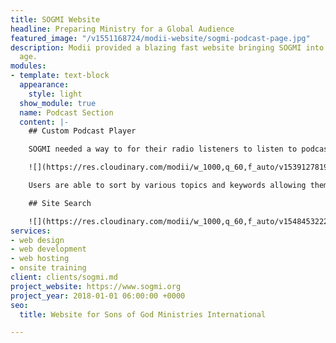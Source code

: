 ```yaml
---
title: SOGMI Website
headline: Preparing Ministry for a Global Audience
featured_image: "/v1551168724/modii-website/sogmi-podcast-page.jpg"
description: Modii provided a blazing fast website bringing SOGMI into the modern
  age.
modules:
- template: text-block
  appearance:
    style: light
  show_module: true
  name: Podcast Section
  content: |-
    ## Custom Podcast Player

    SOGMI needed a way to for their radio listeners to listen to podcasts on the website. We built out a custom audio player that looks great on all devices.

    ![](https://res.cloudinary.com/modii/w_1000,q_60,f_auto/v1539127819/modii-website/podcast%20screenshot.png)

    Users are able to sort by various topics and keywords allowing them to find easily find episodes that they want to listen to.

    ## Site Search

    ![](https://res.cloudinary.com/modii/w_1000,q_60,f_auto/v1548453222/modii-website/abundantlysocial_website_on_a_macbook.jpg)
services:
- web design
- web development
- web hosting
- onsite training
client: clients/sogmi.md
project_website: https://www.sogmi.org
project_year: 2018-01-01 06:00:00 +0000
seo:
  title: Website for Sons of God Ministries International

---
```

